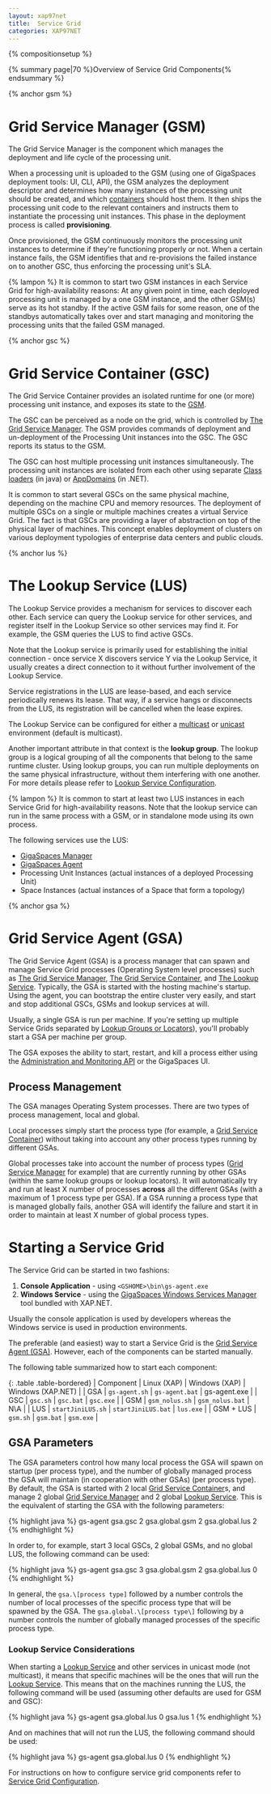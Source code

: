 ```yaml
---
layout: xap97net
title:  Service Grid
categories: XAP97NET
---
```


{% compositionsetup %}

{% summary page|70 %}Overview of Service Grid Components{% endsummary %}

{% anchor gsm %}

# Grid Service Manager (GSM)

The Grid Service Manager is the component which manages the deployment and life cycle of the processing unit.

When a processing unit is uploaded to the GSM (using one of GigaSpaces deployment tools: UI, CLI, API), the GSM analyzes the deployment descriptor and determines how many instances of the processing unit should be created, and which [containers](#gsc) should host them. It then ships the processing unit code to the relevant containers and instructs them to instantiate the processing unit instances. This phase in the deployment process is called **provisioning**.

Once provisioned, the GSM continuously monitors the processing unit instances to determine if they're functioning properly or not. When a certain instance fails, the GSM identifies that and re-provisions the failed instance on to another GSC, thus enforcing the processing unit's SLA.

{% lampon %} It is common to start two GSM instances in each Service Grid for high-availability reasons: At any given point in time, each deployed processing unit is managed by a one GSM instance, and the other GSM(s) serve as its hot standby. If the active GSM fails for some reason, one of the standbys automatically takes over and start managing and monitoring the processing units that the failed GSM managed.

{% anchor gsc %}

# Grid Service Container (GSC)

The Grid Service Container provides an isolated runtime for one (or more) processing unit instance, and exposes its state to the [GSM](#gsm).

The GSC can be perceived as a node on the grid, which is controlled by [The Grid Service Manager](#gsm). The GSM provides commands of deployment and un-deployment of the Processing Unit instances into the GSC. The GSC reports its status to the GSM.

The GSC can host multiple processing unit instances simultaneously. The processing unit instances are isolated from each other using separate [Class loaders](http://en.wikipedia.org/wiki/Java_Classloader) (in java) or [AppDomains](http://en.wikipedia.org/wiki/Appdomain) (in .NET).

It is common to start several GSCs on the same physical machine, depending on the machine CPU and memory resources. The deployment of multiple GSCs on a single or multiple machines creates a virtual Service Grid. The fact is that GSCs are providing a layer of abstraction on top of the physical layer of machines. This concept enables deployment of clusters on various deployment typologies of enterprise data centers and public clouds.

{% anchor lus %}

# The Lookup Service (LUS)

The Lookup Service provides a mechanism for services to discover each other. Each service can query the Lookup service for other services, and register itself in the Lookup Service so other services may find it. For example, the GSM queries the LUS to find active GSCs.

Note that the Lookup service is primarily used for establishing the initial connection - once service X discovers service Y via the Lookup Service, it usually creates a direct connection to it without further involvement of the Lookup Service.

Service registrations in the LUS are lease-based, and each service periodically renews its lease. That way, if a service hangs or disconnects from the LUS, its registration will be cancelled when the lease expires.

The Lookup Service can be configured for either a [multicast](./how-to-configure-multicast.html) or [unicast](./how-to-configure-unicast-discovery.html) environment (default is multicast).

Another important attribute in that context is the **lookup group**. The lookup group is a logical grouping of all the components that belong to the same runtime cluster. Using lookup groups, you can run multiple deployments on the same physical infrastructure, without them interfering with one another. For more details please refer to [Lookup Service Configuration](./lookup-service-configuration.html).

{% lampon %} It is common to start at least two LUS instances in each Service Grid for high-availability reasons. Note that the lookup service can run in the same process with a GSM, or in standalone mode using its own process.

The following services use the LUS:

- [GigaSpaces Manager](#gsm)
- [GigaSpaces Agent](#gsa)
- Processing Unit Instances (actual instances of a deployed Processing Unit)
- Space Instances (actual instances of a Space that form a topology)

{% anchor gsa %}

# Grid Service Agent (GSA)

The Grid Service Agent (GSA) is a process manager that can spawn and manage Service Grid processes (Operating System level processes) such as [The Grid Service Manager](#gsm), [The Grid Service Container](#gsc), and [The Lookup Service](#lus). Typically, the GSA is started with the hosting machine's startup. Using the agent, you can bootstrap the entire cluster very easily, and start and stop additional GSCs, GSMs and lookup services at will.

Usually, a single GSA is run per machine. If you're setting up multiple Service Grids separated by [Lookup Groups or Locators](#lus)), you'll probably start a GSA per machine per group.

The GSA exposes the ability to start, restart, and kill a process either using the [Administration and Monitoring API](./administration-and-monitoring-api.html) or the GigaSpaces UI.

## Process Management

The GSA manages Operating System processes. There are two types of process management, local and global.

Local processes simply start the process type (for example, a [Grid Service Container](#gsc)) without taking into account any other process types running by different GSAs.

Global processes take into account the number of process types ([Grid Service Manager](#gsm) for example) that are currently running by other GSAs (within the same lookup groups or lookup locators). It will automatically try and run at least X number of processes **across** all the different GSAs (with a maximum of 1 process type per GSA). If a GSA running a process type that is managed globally fails, another GSA will identify the failure and start it in order to maintain at least X number of global process types.

# Starting a Service Grid

The Service Grid can be started in two fashions:

1. **Console Application** - using `<GSHOME>\bin\gs-agent.exe`
2. **Windows Service** - using the [GigaSpaces Windows Services Manager](./service-grid-components-as-windows-services.html) tool bundled with XAP.NET.

Usually the console application is used by developers whereas the Windows service is used in production environments.

The preferable (and easiest) way to start a Service Grid is the [Grid Service Agent (GSA)](./service-grid.html#gsa). However, each of the components can be started manually.

The following table summarized how to start each component:

{: .table .table-bordered}
| Component | Linux (XAP) | Windows (XAP) | Windows (XAP.NET) |
| GSA | `gs-agent.sh` | `gs-agent.bat` | gs-agent.exe |
| GSC | `gsc.sh` | `gsc.bat` | `gsc.exe` |
| GSM | `gsm_nolus.sh` | `gsm_nolus.bat` | N\A |
| LUS | `startJiniLUS.sh` | `startJiniLUS.bat` | `lus.exe` |
| GSM + LUS | `gsm.sh` | `gsm.bat` | `gsm.exe` |

## GSA Parameters

The GSA parameters control how many local process the GSA will spawn on startup (per process type), and the number of globally managed process the GSA will maintain (in cooperation with other GSAs) (per process type). By default, the GSA is started with 2 local [Grid Service Container](#gsc)s, and manage 2 global [Grid Service Manager](#gsm) and 2 global [Lookup Service](#lus). This is the equivalent of starting the GSA with the following parameters:

{% highlight java %}
gs-agent gsa.gsc 2 gsa.global.gsm 2 gsa.global.lus 2
{% endhighlight %}

In order to, for example, start 3 local GSCs, 2 global GSMs, and no global LUS, the following command can be used:

{% highlight java %}
gs-agent gsa.gsc 3 gsa.global.gsm 2 gsa.global.lus 0
{% endhighlight %}

In general, the `gsa.\[process type]` followed by a number controls the number of local processes of the specific process type that will be spawned by the GSA. The `gsa.global.\[process type\]` following by a number controls the number of globally managed processes of the specific process type.

### Lookup Service Considerations

When starting a [Lookup Service](#lus) and other services in unicast mode (not multicast), it means that specific machines will be the ones that will run the [Lookup Service](#lus). This means that on the machines running the LUS, the following command will be used (assuming other defaults are used for GSM and GSC):

{% highlight java %}
gs-agent gsa.global.lus 0 gsa.lus 1
{% endhighlight %}

And on machines that will not run the LUS, the following command should be used:

{% highlight java %}
gs-agent gsa.global.lus 0
{% endhighlight %}

For instructions on how to configure service grid components refer to [Service Grid Configuration](./service-grid-configuration.html).
